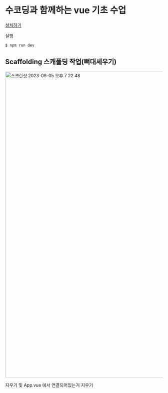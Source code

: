 # 수코딩과 함께하는 vue 기초 수업

[설치하기](VuePrac/guide.txt) 

실행
```
$ npm run dev
```

## Scaffolding 스캐폴딩 작업(뼈대세우기)
<img width="976" alt="스크린샷 2023-09-05 오후 7 22 48" src="https://github.com/firsthandcraft/VuePrac/assets/97497153/a72ed742-9a70-46a8-b919-3e37c65ff664">

지우기 및 App.vue 에서 연결되어있는거 지우기
